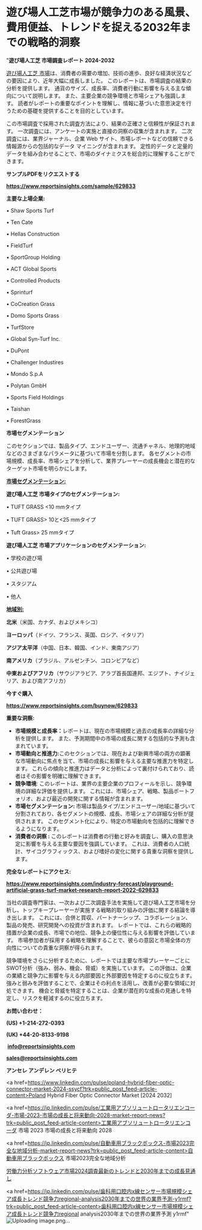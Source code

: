 # 遊び場人工芝市場が競争力のある風景、費用便益、トレンドを捉える2032年までの戦略的洞察

"<strong>遊び場人工芝 市場調査レポート 2024-2032</strong>

<a href=https://www.reportsinsights.com/sample/629833>遊び場人工芝 市場</a>は、消費者の需要の増加、技術の進歩、良好な経済状況などの要因により、近年大幅に成長しました。 このレポートは、市場調査の結果の分析を提供します。 通貨のサイズ、成長率、消費者行動に影響を与える主な傾向について説明します。 また、主要企業の競争環境と市場シェアも強調します。 読者がレポートの重要なポイントを理解し、情報に基づいた意思決定を行うための基礎を提供することを目的としています。

この市場調査で採用された調査方法により、結果の正確さと信頼性が保証されます。 一次調査には、アンケートの実施と直接の洞察の収集が含まれます。 二次調査には、業界ジャーナル、企業 Web サイト、市場レポートなどの信頼できる情報源からの包括的なデータ マイニングが含まれます。 定性的データと定量的データを組み合わせることで、市場のダイナミクスを総合的に理解することができます。

<strong><b>サンプルPDFをリクエストする</b></strong>

<a href=https://www.reportsinsights.com/sample/629833><strong><u>https://www.reportsinsights.com/sample/629833</u></strong></a>

<strong>主要な上場企業:</strong>

• Shaw Sports Turf

• Ten Cate

• Hellas Construction

• FieldTurf

• SportGroup Holding

• ACT Global Sports

• Controlled Products

• Sprinturf

• CoCreation Grass

• Domo Sports Grass

• TurfStore

• Global Syn-Turf Inc.

• DuPont

• Challenger Industires

• Mondo S.p.A

• Polytan GmbH

• Sports Field Holdings

• Taishan

• ForestGrass

<strong>市場セグメンテーション</strong>

このセクションでは、製品タイプ、エンドユーザー、流通チャネル、地理的地域などのさまざまなパラメータに基づいて市場を分割します。 各セグメントの市場規模、成長率、市場シェアを分析して、業界プレーヤーの成長機会と潜在的なターゲット市場を明らかにします。

<strong><u>市場セグメンテーション</u></strong><strong><u>:</u></strong>

<strong>遊び場人工芝 市場タイプのセグメンテーション:</strong>

• TUFT GRASS <10 mmタイプ

• TUFT GRASS> 10と<25 mmタイプ

• Tuft Grass> 25 mmタイプ

<strong>遊び場人工芝 市場アプリケーションのセグメンテーション:</strong>

• 学校の遊び場

• 公共遊び場

• スタジアム

• 他人

<strong><u>地域別</u></strong><strong><u>:</u></strong>

<strong>北米</strong>（米国、カナダ、およびメキシコ）

<strong>ヨーロッパ</strong>（ドイツ、フランス、英国、ロシア、イタリア）

<strong>アジア太平洋</strong>（中国、日本、韓国、インド、東南アジア）

<strong>南アメリカ</strong>（ブラジル、アルゼンチン、コロンビアなど）

<strong>中東およびアフリカ</strong>（サウジアラビア、アラブ首長国連邦、エジプト、ナイジェリア、および南アフリカ）

<strong>今すぐ購入</strong>

<a href=https://www.reportsinsights.com/buynow/629833><strong><u>https://www.reportsinsights.com/buynow/629833</u></strong></a>

<strong>重要な洞察:</strong>
<ul>
  <li><strong>市場規模と成長率：</strong>レポートは、現在の市場規模と過去の成長率の詳細な分析を提供します。 また、予測期間中の市場の成長に関する包括的な予測も含まれています。</li>
  <li><strong>市場動向と推進力:</strong>このセクションでは、現在および新興市場の両方の顕著な市場動向に焦点を当て、市場の成長に影響を与える主要な推進力を特定します。 これらの傾向と推進力はデータと分析によって裏付けられており、読者はその影響を明確に理解できます。</li>
  <li><strong>競争環境</strong>: このレポートは、業界の主要企業のプロフィールを示し、競争環境の詳細な評価を提供します。 これには、市場シェア、戦略、製品ポートフォリオ、および最近の開発に関する情報が含まれます。</li>
  <li><strong>市場セグメンテーション: </strong>市場は製品タイプ/エンドユーザー/地域に基づいて分割されており、各セグメントの規模、成長、市場シェアの詳細な分析が提供されます。 このセグメント化により、特定の市場動向を包括的に理解できるようになります。</li>
  <li><strong>消費者の洞察 : </strong>このレポートは消費者の行動と好みを調査し、購入の意思決定に影響を与える主要な要因を強調しています。 これは、消費者の人口統計、サイコグラフィックス、および嗜好の変化に関する貴重な洞察を提供します。</li>
</ul>
<strong>完全なレポートにアクセス:</strong>

<a href=https://www.reportsinsights.com/industry-forecast/playground-artificial-grass-turf-market-research-report-2022-629833><strong><u><b>https://www.reportsinsights.com/industry-forecast/playground-artificial-grass-turf-market-research-report-2022-629833</b></u></strong></a>

当社の調査専門家は、一次および二次調査手法を実施して遊び場人工芝市場を分析し、トップキープレーヤーが実施する戦略的取り組みの評価に関する結論を導き出します。 これには、合併と買収、パートナーシップ、コラボレーション、製品の発売、研究開発への投資が含まれます。 レポートでは、これらの戦略的措置が企業の成長、市場での地位、競争上の優位性に与える影響を評価しています。 市場参加者が採用する戦略を理解することで、彼らの意図と市場全体の方向性についての貴重な洞察が得られます。

競争環境をさらに分析するために、レポートでは主要な市場プレーヤーごとにSWOT分析（強み、弱み、機会、脅威）を実施しています。 この評価は、企業の業績と競争力に影響を与える内部要因と外部要因を特定するのに役立ちます。 強みと弱みを評価することで、企業はその利点を活用し、改善が必要な領域に対処できます。 機会と脅威を特定することは、企業が潜在的な成長の見通しを特定し、リスクを軽減するのに役立ちます。

<strong>お問い合わせ：</strong>

<strong>(US) +1-214-272-0393</strong>

<strong>(UK) +44-20-8133-9198</strong>

<strong> </strong><a href=info@reportsinsights.com><strong><u>info@reportsinsights.com</u></strong></a>

<a href=sales@reportsinsights.com><strong><u>sales@reportsinsights.com</u></strong></a>

<strong>アンセレ アンデレン ベリヒテ</strong>

<a href=https://www.linkedin.com/pulse/poland-hybrid-fiber-optic-connector-market-2024-ssycf?trk=public_post_feed-article-content>Poland Hybrid Fiber Optic Connector Market [2024 2032]</a>

<a href=https://jp.linkedin.com/pulse/工業用アブソリュートロータリエンコーダ-市場-2023-市場の成長と将来動向-2028-market-report-news?trk=public_post_feed-article-content>工業用アブソリュートロータリエンコーダ 市場 2023 市場の成長と将来動向 2028</a>

<a href=https://jp.linkedin.com/pulse/自動車用ブラックボックス-市場2023完全な地域分析-market-report-news?trk=public_post_feed-article-content>自動車用ブラックボックス 市場2023完全な地域分析</a>

<a href=https://www.linkedin.com/pulse/労働力分析ソフトウェア市場2024調査最新のトレンドと2030年までの成長見通し-reportsinsights-pvt-ltd-d4rpf/>労働力分析ソフトウェア市場2024調査最新のトレンドと2030年までの成長見通し</a>

<a href=https://jp.linkedin.com/pulse/歯科用口腔内x線センサー市場規模シェア成長トレンド競争力regional-analysis2030年までの世界の業界予測-y1rmf?trk=public_post_feed-article-content>歯科用口腔内x線センサー市場規模シェア成長トレンド競争力regional analysis2030年までの世界の業界予測 y1rmf</a>"
![Uploading image.png…]()
